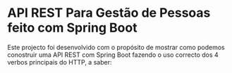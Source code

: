 # API REST Para Gestão de Pessoas feito com Spring Boot

Este projecto foi desenvolvido com o propósito de mostrar como podemos conostruir uma API REST com Spring Boot fazendo o uso correcto dos 4 verbos principais do HTTP, a saber:
